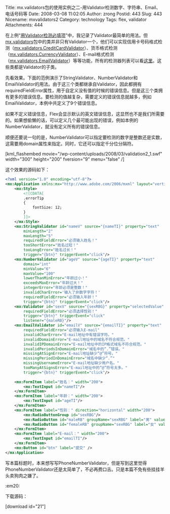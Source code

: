 Title: mx.validators包的使用实例之二-用Validator检测数字、字符串、Email、电话号码等
Date: 2008-03-08 11:02:05
Author: zrong
Postid: 443
Slug: 443
Nicename: mxvalidators2
Category: technology
Tags: flex, validator
Attachments: 444

在上例“[用Validator检测必填项](http://zengrong.net/post/437.htm)”中，我记录了Validator最简单的用法。但[mx.validators](http://livedocs.adobe.com/flex/3/langref/mx/validators/package-detail.html)包中的类并非只有Validator一个，他们可以实现信用卡号码格式检测（[mx.validators.CreditCardValidator](http://livedocs.adobe.com/flex/3/langref/mx/validators/CreditCardValidator.html)）、货币格式检测（[mx.validators.CurrencyValidator](http://livedocs.adobe.com/flex/3/langref/mx/validators/CurrencyValidator.html)）、E-mail格式检测（[mx.validators.EmailValidator](http://livedocs.adobe.com/flex/3/langref/mx/validators/EmailValidator.html)）等等功能，所有的检测器列表可以看[这里](http://livedocs.adobe.com/flex/3/langref/mx/validators/package-detail.html)。这些类都是Validator的子类。

先看效果。下面的范例演示了StringValidator、NumberValidator和EmailValidator的用法。由于这三个类都继承自Validator，因此都拥有requiredFieldError属性，用于自定义没有值的时候的错误信息。但是这三个类拥有更多的错误信息。要检测的值越复杂，需要定义的错误信息就越多，例如EmailValidator，本例中共定义了9个错误信息。

如果不定义错误信息，Flex会显示默认的英文错误信息，这显然也不是我们所需要的。如果想偷懒的话，可以定义几个最可能出现的错误，例如本例的NumberValidator，就没有定义所有的错误信息。

顺便还要说一句的是，NumberValidator可以指定要检测的数字是整数还是实数，这需要用domain属性来指定。同时，它还可以指定千分位分隔符。  

[kml_flashembed movie="/wp-content/uploads/2008/03/validation2_1.swf" width="300" height="200" fversion="9" menu="false" /]
<!--more-->  
这个效果的源码如下：

``` XML
<?xml version="1.0" encoding="utf-8"?>
<mx:Application xmlns:mx="http://www.adobe.com/2006/mxml" layout="vertical" fontSize="12" width="300" height="200">
    <mx:Style>
        <![CDATA[
        .errorTip
        {
            fontSize: 12;
        }
        ]]>
    </mx:Style>
    <mx:StringValidator id="nameV" source="{nameTI}" property="text"
        minLength="2"
        maxLength="5" 
        requiredFieldError="必须输入姓名！"
        tooShortError="姓名过短！"
        tooLongError="姓名过长！"
        trigger="{btn}" triggerEvent="click"/>
    <mx:NumberValidator id="ageV" source="{ageTI}" property="text"
        domain="int"
        minValue="6"
        maxValue="100"
        lowerThanMinError="年龄过小！"
        exceedsMaxError="年龄过大！" 
        integerError="年龄必须是整数！"
        invalidCharError='输入了非数字字符！'
        requiredFieldError="必须输入年龄！"
        trigger="{btn}" triggerEvent="click"/>
    <mx:Validator id="sexV" source="{sexRBG}" property="selectedValue" 
        requiredFieldError="必须选择性别！"
        trigger="{btn}" triggerEvent="click"
        listener="{maleRB}"/>
    <mx:EmailValidator id="emailV" source="{emailTI}" property="text"
        requiredFieldError="必须输入E-mail"
        invalidCharError="E-mail地址中有错误字符。"
        invalidDomainError="E-mail地址中的域名不符合规范。"
        invalidIPDomainError="E-mail地址中的IP格式域名不符合规范。"
        invalidPeriodsInDomainError="域名中的“.”错误。"
        missingAtSignError="E-mail地址缺少“@”符号。"
        missingPeriodInDomainError="域名中缺少“.”"
        missingUsernameError="E-mail地址缺少用户名。"
        tooManyAtSignsError="E-mail地址中的“@”符号太多。"
        trigger="{btn}" triggerEvent="click"/>
        
    <mx:FormItem label="姓名：" width="200">
        <mx:TextInput id="nameTI"/>
    </mx:FormItem>
    <mx:FormItem label="年龄：" width="200">
        <mx:TextInput id="ageTI"/>
    </mx:FormItem>
    <mx:FormItem label="性别：" direction="horizontal" width="200">
        <mx:RadioButtonGroup id="sexRBG"/>
        <mx:RadioButton id="maleRB" groupName="sexRBG" label="男" value="1"/>
        <mx:RadioButton id="femaleRB" groupName="sexRBG" label="女" value="0"/>
    </mx:FormItem>
    <mx:FormItem label="E-mail：" width="200">
        <mx:TextInput id="emailTI"/>
    </mx:FormItem>
    <mx:Button id="btn" label="提交" />
</mx:Application>
```

写本篇标题时，本来想写写PhoneNumberValidator，但是写到这里觉得PhoneNumberValidator还是太简单了，不必再费口舌。只是本篇不免有些挂挂羊头卖狗肉之嫌了。

:em20:

下载源码：  

[download id="21"]


